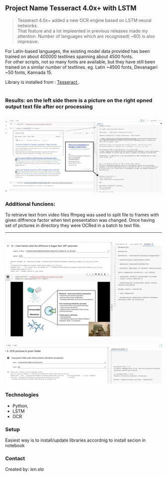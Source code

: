## Project Name Tesseract 4.0x+ with LSTM


> <p>Tesseract 4.0x+ added a new OCR engine based on LSTM neural networks.<br> That feature and a lot impleented in previous releases made my attention. Number of languages which are recognised( ~60) is also impresive.<br>

For Latin-based languages, the existing model data provided has been trained on about 400000 textlines spanning about 4500 fonts.<br> For other scripts, not so many fonts are available, but they have still been trained on a similar number of textlines. eg. Latin ~4500 fonts, Devanagari ~50 fonts, Kannada 15.<br>


Library is installed from : [Tesseract ](https://github.com/tesseract-ocr/tessdata_fast) .<br>
<br>


### Results: on the left side there is a picture on the right opned output text file after ocr processing

![### source-result ](ocr-result-eng.PNG)
---

### Additional funcions:

To retrieve text from video files ffmpeg was used to split file to frames 
with given diffrence factor when text presentation was changed.
Once having set of pictures in directory they were OCRed in a batch to text file.

---

![### processing files from folder](frames.PNG)
---

![### processing files from folder](folder.PNG)


### Technologies
* Python, 
* LSTM
* OCR



### Setup
Easiest way is to install/update libraries accordnig to install secion in notebook




### Contact
Created by: _len.sla_


